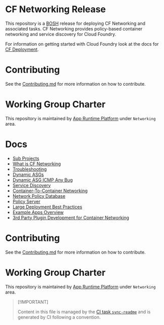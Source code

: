 # CF Networking Release

This repository is a [BOSH](https://github.com/cloudfoundry/bosh)
release for deploying CF Networking and associated tasks. CF Networking
provides policy-based container networking and service discovery for
Cloud Foundry.

For information on getting started with Cloud Foundry look at the docs
for [CF Deployment](https://github.com/cloudfoundry/cf-deployment).

# Contributing

See the [Contributing.md](./.github/CONTRIBUTING.md) for more
information on how to contribute.

# Working Group Charter

This repository is maintained by [App Runtime
Platform](https://github.com/cloudfoundry/community/blob/main/toc/working-groups/app-runtime-platform.md)
under `Networking` area.

# Docs

-   [Sub Projects](./docs/01-subprojects.md)
-   [What is CF Networking](./docs/02-what-is-cf-networking.md)
-   [Troubleshooting](./docs/03-troubleshooting.md)
-   [Dynamic ASGs](./docs/04-a-dynamic-asgs.md)
-   [Dynamic ASG ICMP Any
    Bug](./docs/04-b-dynamic-asgs-ki-icmp-any-rules.md)
-   [Service Discovery](./docs/05-service-discovery.md)
-   [Container-To-Container Networking](./docs/06-c2c.md)
-   [Network Policy
    Database](./docs/07-network-policy-database-overview.md)
-   [Policy Server](./docs/08-policy-server-api.md)
-   [Large Deployment Best Practices](./docs/09-large-deployments.md)
-   [Example Apps Overview](./docs/10-example-apps.md)
-   [3rd Party Plugin Development for Container
    Networking](./docs/11-3rd-party.md)

# Contributing

See the [Contributing.md](./.github/CONTRIBUTING.md) for more
information on how to contribute.

# Working Group Charter

This repository is maintained by [App Runtime
Platform](https://github.com/cloudfoundry/community/blob/main/toc/working-groups/app-runtime-platform.md)
under `Networking` area.

> \[!IMPORTANT\]
>
> Content in this file is managed by the [CI task
> `sync-readme`](https://github.com/cloudfoundry/wg-app-platform-runtime-ci/blob/main/shared/tasks/sync-readme/metadata.yml)
> and is generated by CI following a convention.
